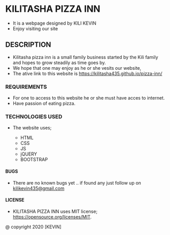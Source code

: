 # KILITASHA PIZZA INN

* It is a webpage designed by KILI KEVIN
* Enjoy visiting our site

## DESCRIPTION

* Kilitasha pizza inn is a small family business started by the Kili family and hopes to grow steadily as time goes by.
* We hope that one may enjoy as he or she vesits our website,
* The ative link to this website is https://kilitasha435.github.io/pizza-inn/

### REQUIREMENTS
* For one to access to this website he or she must have acces to internet.
* Have passion of eating pizza.


### TECHNOLOGIES USED 
* The website uses;

  * HTML
  * CSS
  * JS
  * jQUERY
  * BOOTSTRAP

#### BUGS
* There are no known bugs yet .. if found any just follow up on kilikevin435@gmail.com

#### LICENSE
* KILITASHA PIZZA INN uses MIT license; https://opensource.org/licenses/MIT.

@ copyright 2020 [KEVIN]